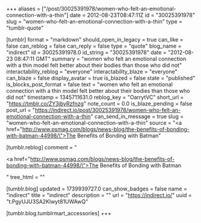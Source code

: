 +++
aliases = ["/post/30025391978/women-who-felt-an-emotional-connection-with-a-thin"]
date = 2012-08-23T08:47:11Z
id = "30025391978"
slug = "women-who-felt-an-emotional-connection-with-a-thin"
type = "tumblr-quote"

[tumblr]
format = "markdown"
should_open_in_legacy = true
can_like = false
can_reblog = false
can_reply = false
type = "quote"
blog_name = "indirect"
id = 30025391978.0
id_string = "30025391978"
date = "2012-08-23 08:47:11 GMT"
summary = "women who felt an emotional connection with a thin model felt better about their bodies than those who did not"
interactability_reblog = "everyone"
interactability_blaze = "everyone"
can_blaze = false
display_avatar = true
is_blazed = false
state = "published"
is_blocks_post_format = false
text = "women who felt an emotional connection with a thin model felt better about their bodies than those who did not"
timestamp = 1345711631.0
reblog_key = "OarrytVC"
short_url = "https://tmblr.co/ZY3jbyRzfnzg"
note_count = 0.0
is_blaze_pending = false
post_url = "https://indirect.io/post/30025391978/women-who-felt-an-emotional-connection-with-a-thin"
can_send_in_message = true
slug = "women-who-felt-an-emotional-connection-with-a-thin"
source = "<a href=\"http://www.psmag.com/blogs/news-blog/the-benefits-of-bonding-with-batman-44998/\">The Benefits of Bonding with Batman</a>"

[tumblr.reblog]
comment = "<p><a href=\"http://www.psmag.com/blogs/news-blog/the-benefits-of-bonding-with-batman-44998/\">The Benefits of Bonding with Batman</a></p>"
tree_html = ""

[tumblr.blog]
updated = 1739939727.0
can_show_badges = false
name = "indirect"
title = "indirect"
description = ""
url = "https://indirect.io/"
uuid = "t:PgyUJU3SA2Klwyt81UWAwQ"

[tumblr.blog.tumblrmart_accessories]
+++

